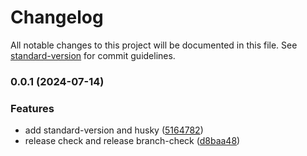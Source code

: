 # Changelog

All notable changes to this project will be documented in this file. See [standard-version](https://github.com/conventional-changelog/standard-version) for commit guidelines.

### 0.0.1 (2024-07-14)


### Features

* add standard-version and husky ([5164782](https://github.com/metaces/angular-version-control/commit/5164782734f5dbb1790a6967e70b0e4250e4efda))
* release check and release branch-check ([d8baa48](https://github.com/metaces/angular-version-control/commit/d8baa48772f5a06daa4076d94432563701b089db))
